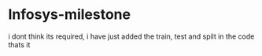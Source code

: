 # Infosys-milestone
i dont think its required, i have just added the train, test and spilt in the code thats it
